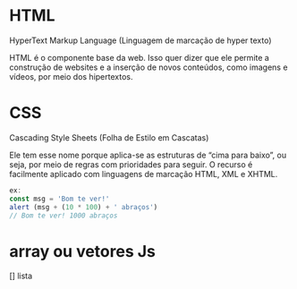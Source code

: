 # HTML

  HyperText Markup Language (Linguagem de marcação de hyper texto)
  
  HTML é o componente base da web. Isso quer dizer que ele permite a 
  construção de websites e a inserção de novos conteúdos, como imagens 
  e vídeos, por meio dos hipertextos.

# CSS
  Cascading Style Sheets (Folha de Estilo em Cascatas)

  Ele tem esse nome porque aplica-se as estruturas de “cima para baixo”,
  ou seja, por meio de regras com prioridades para seguir. O recurso é
  facilmente aplicado com linguagens de marcação HTML, XML e XHTML.

``` js
ex:
const msg = 'Bom te ver!'
alert (msg + (10 * 100) + ' abraços')
// Bom te ver! 1000 abraços
```
# array ou vetores Js
[] lista